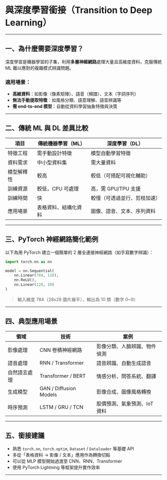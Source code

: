 # 與深度學習銜接（Transition to Deep Learning）

---

## 一、為什麼需要深度學習？

深度學習是機器學習的子集，利用**多層神經網路**處理大量且高維度資料，克服傳統 ML 難以應對的複雜模式辨識問題。

### 適用場景：

- **高維資料**：如影像（像素矩陣）、語音（頻譜）、文本（字詞序列）
- **無法手動提取特徵**：如風格分類、語意理解、語音辨識等
- **需 end-to-end 模型**：自動從資料學習抽象特徵與決策

---

## 二、傳統 ML 與 DL 差異比較

| 項目            | 傳統機器學習（ML）        | 深度學習（DL）                      |
|-----------------|----------------------------|-------------------------------------|
| 特徵工程        | 需手動設計特徵             | 模型自動學習特徵                    |
| 資料需求        | 中小型資料集                | 需大量資料                         |
| 模型解釋性      | 較高                        | 較低（可搭配可視化輔助）            |
| 訓練資源        | 較低，CPU 可處理            | 高，需 GPU/TPU 支援                 |
| 訓練時間        | 快                          | 較慢（可透過並行、剪枝加速）        |
| 應用場景        | 表格資料、結構化資料        | 圖像、語音、文本、序列資料         |

---

## 三、PyTorch 神經網路簡化範例

以下為用 PyTorch 建立一個簡單的 2 層全連接神經網路（如手寫數字辨識）：

```python
import torch.nn as nn

model = nn.Sequential(
    nn.Linear(784, 128),
    nn.ReLU(),
    nn.Linear(128, 10)
)
```

> 輸入維度 784（28x28 圖片展平），輸出為 10 類（數字 0~9）

---

## 四、典型應用場景

| 領域         | 技術                      | 案例                           |
|--------------|---------------------------|--------------------------------|
| 影像處理     | CNN 卷積神經網路          | 影像分類、人臉辨識、物件偵測   |
| 語音處理     | RNN / Transformer         | 語音辨識、自動生成語音         |
| 自然語言處理 | Transformer / BERT        | 情感分析、問答系統、翻譯       |
| 生成模型     | GAN / Diffusion Models    | 影像合成、圖像風格轉換         |
| 時序預測     | LSTM / GRU / TCN           | 股價預測、氣象預測、IoT 資料   |

---

## 五、銜接建議

- 熟悉 `torch.nn`, `torch.optim`, `Dataset` / `Dataloader` 等基礎 API
- 多從「表格資料 → 影像 / 文本」應用作為轉換切點
- 可以從 MLP 模型開始過渡至 CNN、RNN、Transformer
- 使用 PyTorch Lightning 等框架提升實作效率

---
